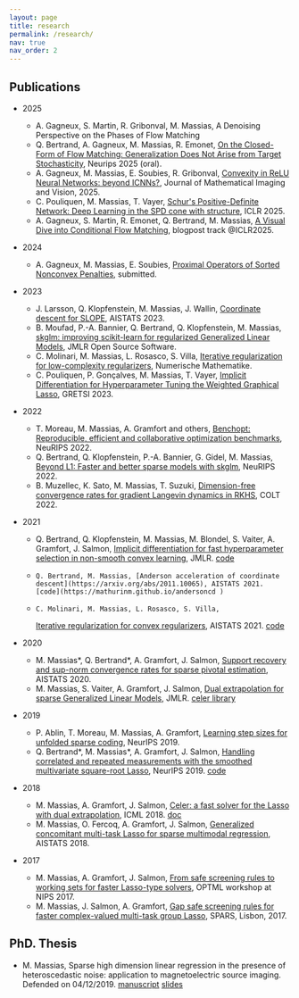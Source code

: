 ```yaml
---
layout: page
title: research
permalink: /research/
nav: true
nav_order: 2
---
```


## Publications
- 2025
    - A. Gagneux, S. Martin, R. Gribonval, M. Massias, A Denoising Perspective on the Phases of Flow Matching
    - Q. Bertrand, A. Gagneux, M. Massias, R. Emonet, [On the Closed-Form of Flow Matching: Generalization Does Not Arise from Target Stochasticity](https://www.arxiv.org/abs/2506.03719), Neurips 2025 (oral).
    - A. Gagneux, M. Massias, E. Soubies, R. Gribonval, [Convexity in ReLU Neural Networks: beyond ICNNs?](https://arxiv.org/abs/2501.03017), Journal of Mathematical Imaging and Vision, 2025.
    - C. Pouliquen, M. Massias, T. Vayer, [Schur's Positive-Definite Network: Deep Learning in the SPD cone with structure](https://arxiv.org/abs/2406.09023), ICLR 2025.
    - A. Gagneux, S. Martin, R. Emonet, Q. Bertrand, M. Massias, [A Visual Dive into Conditional Flow Matching](https://iclr-blogposts.github.io/2025/blog/conditional-flow-matching/), blogpost track @ICLR2025.

- 2024
    - A. Gagneux, M. Massias, E. Soubies, [Proximal Operators of Sorted Nonconvex Penalties](https://arxiv.org/abs/2506.15315), submitted.

- 2023
    - J. Larsson, Q. Klopfenstein, M. Massias, J. Wallin, [Coordinate descent for SLOPE](https://arxiv.org/abs/2210.14780), AISTATS 2023.
    - B. Moufad, P.-A. Bannier, Q. Bertrand, Q. Klopfenstein, M. Massias, [skglm: improving scikit-learn for regularized Generalized Linear Models](/assets/pdf/skglm_mloss.pdf), JMLR Open Source Software.
    - C. Molinari, M. Massias, L. Rosasco, S. Villa, [Iterative regularization for low-complexity regularizers](https://arxiv.org/abs/2202.00420), Numerische Mathematike.
    - C. Pouliquen, P. Gonçalves, M. Massias, T. Vayer, [Implicit Differentiation for Hyperparameter Tuning the Weighted Graphical Lasso](https://arxiv.org/abs/2307.02130), GRETSI 2023.

- 2022
    - T. Moreau, M. Massias, A. Gramfort and others, [Benchopt: Reproducible, efficient and collaborative optimization benchmarks](https://arxiv.org/abs/2206.13424), NeuRIPS 2022.
    - Q. Bertrand, Q. Klopfenstein, P.-A. Bannier, G. Gidel, M. Massias, [Beyond L1: Faster and better sparse models with skglm](https://arxiv.org/abs/2204.07826), NeuRIPS 2022.
    - B. Muzellec, K. Sato, M. Massias, T. Suzuki, [Dimension-free convergence rates for gradient Langevin dynamics in RKHS](https://arxiv.org/abs/2003.00306), COLT 2022.


- 2021
    -    Q. Bertrand, Q. Klopfenstein, M. Massias, M. Blondel, S. Vaiter, A. Gramfort, J. Salmon,
        [Implicit differentiation for fast hyperparameter selection in non-smooth convex learning](https://arxiv.org/abs/2105.01637), JMLR.
        [code](https://github.com/QB3/sparse-ho)
    -     Q. Bertrand, M. Massias, [Anderson acceleration of coordinate descent](https://arxiv.org/abs/2011.10065), AISTATS 2021. [code](https://mathurinm.github.io/andersoncd )
    -     C. Molinari, M. Massias, L. Rosasco, S. Villa,
        [Iterative regularization for convex regularizers](https://arxiv.org/abs/2006.09859), AISTATS 2021. [code](https://LCSL.github.io/iterreg)

- 2020
    -    M. Massias\*, Q. Bertrand\*, A. Gramfort, J. Salmon,
        [Support recovery and sup-norm convergence rates for sparse pivotal estimation](https://arxiv.org/abs/2001.05401), AISTATS 2020.
    -   M. Massias, S. Vaiter, A. Gramfort, J. Salmon,
        [Dual extrapolation for sparse Generalized Linear Models](https://jmlr.org/papers/v21/19-587.html), JMLR. [celer library](https://github.com/mathurinm/celer)

- 2019
    -   P. Ablin, T. Moreau, M. Massias, A. Gramfort,
        [Learning step sizes for unfolded sparse coding](https://arxiv.org/abs/1905.11071), NeurIPS 2019.
    -   Q. Bertrand\*, M. Massias\*, A. Gramfort, J. Salmon,
        [Handling correlated and repeated measurements with the smoothed multivariate square-root Lasso](https://arxiv.org/abs/1902.02509), NeurIPS 2019.
        [code](https://github.com/QBE/clar)

- 2018
    -    M. Massias, A. Gramfort, J. Salmon,
        [Celer: a fast solver for the Lasso with dual extrapolation](http://proceedings.mlr.press/v80/massias18a.html),
        ICML 2018.
        [doc](https://mathurinm.github.io/celer/)
    -    M. Massias, O. Fercoq, A. Gramfort, J. Salmon,
        [Generalized concomitant multi-task Lasso for sparse multimodal regression](http://proceedings.mlr.press/v84/massias18a.html),
        AISTATS 2018.

- 2017
    -    M. Massias, A. Gramfort, J. Salmon,
        [From safe screening rules to working sets for faster Lasso-type solvers](https://arxiv.org/abs/1703.07285),
        OPTML workshop at NIPS 2017.
    -    M. Massias, J. Salmon, A. Gramfort,
        [Gap safe screening rules for faster complex-valued multi-task group Lasso](http://spars2017.lx.it.pt/index_files/papers/SPARS2017_Paper_77.pdf),
        SPARS, Lisbon, 2017.

## PhD. Thesis
- M. Massias, Sparse high dimension linear regression in the presence of heteroscedastic noise: application to magnetoelectric source imaging. Defended on 04/12/2019.
[manuscript](https://tel.archives-ouvertes.fr/tel-02401628)
[slides](/assets/pdf/slides_defense.pdf )


<!-- ## Relevant slides
-    [./assets/pdf/cirm_mathurin.pdf Dual extrapolation], 09032020, Optimization for Machine Learning workshop at CIRM, Luminy.
-    [./assets/pdf/bounds_aistats20_slides.pdf LCSL group meeting], 23012020, Università di Genova.
-    [./assets/pdf/slides_defense.pdf PhD Defense], 04122019, Inria.
-    [./assets/pdf/AIP2019.pdf
        Dual extrapolation for sparse Generalized Linear Models],
        09072019, Applied Inverse Problems conference, Grenoble.
-    [./assets/pdf/uw_mm.pdf
        Celer: fast solver for the Lasso with dual extrapolation],
        11052018, Statistics Seminar at University of Washington.
-    [https://goo.gl/hZRwqi
        Generalized concomitant multi-task Lasso for sparse multimodal regression],
        20102017, Journées GDR MOA MIA (Bordeaux).
        Also presented at PGMO days 2017, Saclay.
-    [https://goo.gl/wACD2h Résolution rapide de problèmes de type Lasso: des règles de safe screening aux working sets] (in French), 05092017, GRETSI.
        Also presented at JDSE 2017 (best presentation award).
-    [https://goo.gl/8m0a8s Faster solvers for sparse multi-task problems], 20032017, IAP (Paris).
        Also presented at CMStats 2017, London. -->
